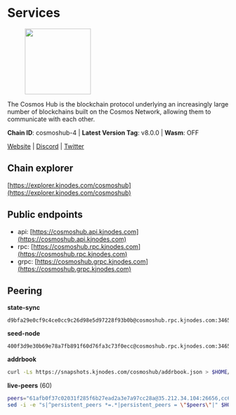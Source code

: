 # Services

<figure><img src="https://raw.githubusercontent.com/kj89/testnet_manuals/main/pingpub/logos/cosmoshub.png" width="150" alt=""><figcaption></figcaption></figure>

The Cosmos Hub is the blockchain protocol underlying an  increasingly large number of blockchains built on the  Cosmos Network, allowing them to communicate with each other.

**Chain ID**: cosmoshub-4 | **Latest Version Tag**: v8.0.0 | **Wasm**: OFF

[Website](https://hub.cosmos.network) | [Discord](https://discord.gg/cosmosnetwork) | [Twitter](https://twitter.com/cosmoshub)




## Chain explorer
[https://explorer.kjnodes.com/cosmoshub](https://explorer.kjnodes.com/cosmoshub)

## Public endpoints

* api: [https://cosmoshub.api.kjnodes.com](https://cosmoshub.api.kjnodes.com)
* rpc: [https://cosmoshub.rpc.kjnodes.com](https://cosmoshub.rpc.kjnodes.com)
* grpc: [https://cosmoshub.grpc.kjnodes.com](https://cosmoshub.grpc.kjnodes.com)

## Peering

**state-sync**

```text
d9bfa29e0cf9c4ce0cc9c26d98e5d97228f93b0b@cosmoshub.rpc.kjnodes.com:34656
```

**seed-node**

```text
400f3d9e30b69e78a7fb891f60d76fa3c73f0ecc@cosmoshub.rpc.kjnodes.com:34659
```

**addrbook**
```bash
curl -Ls https://snapshots.kjnodes.com/cosmoshub/addrbook.json > $HOME/.gaia/config/addrbook.json
```

**live-peers** (60)
```bash
peers="61afb0f37c02031f285f6b27ead2a3e7a97cc28a@35.212.34.104:26656,cc65a401be5a0c2112ffcbfa52f6b8de5f2a767b@49.12.185.23:14956,aa70e2cc756b8dd9e265e578197d3049d67d731f@93.189.30.109:26656,847e0bf54b315e633a6d990de66a4c9721ba1830@206.189.26.213:26090,d9bfa29e0cf9c4ce0cc9c26d98e5d97228f93b0b@65.109.88.38:34656,c1e437f73b8889b78ea34981e7c349157ad80284@107.135.15.66:26656,c5bf14906ba28dcb389e055f824dabe9576ed3f4@52.87.182.81:26656,b858ca4f3fed2c36b949cf67188b126e2542a39a@135.181.215.115:26726,ca5011c44fd74d95e7fca487c69e301df195750c@65.108.122.246:26726,971ed177b284db42108187867cb8694df48ac742@95.217.205.41:26656,4ddba29a7dfa740a4edeb5c620c963f67f951e1d@5.9.72.212:2000,4ced94cd9bb0b8c314559f878c4dff16ca3cf24b@138.201.63.42:26656,2eb0e5e53401c51535c13250aba5fe98374ba7f0@51.210.32.145:26656,4ebf074e8b4a24438bd0bd503b62b4728dfb8eae@35.212.101.35:26656,1cce99042f884d669e7287e3e362bff8e385c63e@46.4.79.183:26726,1279eae188599463661c3e2b9ab492615a6d7079@65.108.235.32:2010,e0ab6c5cc86959853f499236b8297344802ac5f4@5.161.139.201:26656,e829d4764a5cecc44b3414777853b34407b36601@185.16.39.179:26656,fe21dd474640247888fc7c4dce82da8da08a8bfd@135.181.113.227:26656,6ea2ef7d3dd5d6967708a0b31eed85ba090a90a1@65.108.121.190:12010,1997e68bf205bedeed0c4723786bf03464987dc1@77.87.108.21:26656,e55d302b4c706e50b416a76666cf2f33ae64dc79@65.109.106.169:26656,59f70cf86eda6370ca948abb7b2f9db263e1fc3b@51.79.20.228:26656,460967e46cc013e5e3eb365c1a8d271b0662549f@35.208.242.182:26656,34f8521343bb29a2b7dc44f0e4f1e91f930882be@95.216.98.181:26656,547a1165e390a14d70e7de0cbf1708fea80eb44d@172.104.115.76:26656,11de8a73123ce854241cfa9687921c544b83d5d9@141.94.100.228:26656,c940e11c1072dad06da3b1b48ca92966bb37e93a@74.96.207.58:28721,44594a57ce538a21f8558bcb1c9ce560ad879e3e@15.235.114.84:26656,b212d5740b2e11e54f56b072dc13b6134650cfb5@169.155.169.37:26656,67685d93f2256caa7a2d53e3a104f9e437c3d247@95.216.114.244:26656,ca35228a374ec5ad29dde5bc43bae6c0bc2c99d1@18.140.114.45:26656,6a45e3655209dacddedf735a898ccfcae085abec@65.109.182.72:26656,a94dff85ed430f0475f41fe306c82b7eb7f6e858@51.91.153.78:31649,f5f8b96406a165d486be243723bfa7291db1cf62@35.230.170.155:26656,9c3e9ecedf6817c902b58e7f976aca3797df03fb@51.79.20.221:26656,64148c47e1424173e3dcf90ab90bf196c2971b15@88.218.224.118:26656,1d02b4300c6b6fd1123a20502f0b3c0ce3b73654@88.198.16.9:26656,3450293ebc89d869ada0627ac9d4d2ff49c51a58@15.164.228.75:26656,9edd51012df3a09395a48eb68a84723d6308e08c@35.212.116.100:26656,9dbea0b2a31f538393abd51e43c39950f7ce5d53@66.234.207.67:26676,3a94f1021e84bb54a640e5b1c1fe16827824e4f7@51.79.20.217:26656,8d9a128bacce43faf0d8eae8e72684e24ec7448c@35.211.152.31:26656,4c46d32cbc4777c59a91a53fdadf8a3fa362036e@116.202.10.68:26656,a0032a329e997fa28047945db8bbecfd368486c8@198.244.202.196:26656,213857e741833d17275ea559bb2d0342398cec99@35.245.206.45:26656,dff07399aeadf3f1b6edfac07f92a238112d3036@93.189.30.120:26656,f701e3e0b7983c5a9e8ef34f88acd82ebd661c87@64.44.148.194:26656,d54eacb237dfbc0eb934a45509f878eb3ea3a5b3@64.44.148.195:26656,322efd4fdc72a189a2fc8b2b597927831df2bbed@128.0.51.9:26656,76cb6275dcd71f43aecf3b8dddae08554b7cc6f5@51.79.20.226:26656,b4df042182f7c4e1ebcc537e721b9d7f0f8d9c76@51.15.82.190:26656,89367eebb50a7da333d80dce71b5d5020eb01f84@23.90.70.43:49656,c124ce0b508e8b9ed1c5b6957f362225659b5343@169.155.44.11:26656,137f98c8e22965e672744a3f8909c0f4c8cffc53@135.148.54.43:26656,241b17dba97a2ed3c3747d12781fb86c9706e2d4@89.58.27.86:26656,72829b78b38408b03793ed389b9f16596b82c306@146.59.81.92:26656,c14d39422b5d70d9084d19d286c7427c0762cdfc@162.55.92.114:2010,9c116194f25fd0d146019f171ef0f49904dcc586@167.86.98.230:26656,e4e0e9af2b55fbeb5b7637eebfa9feaa1503d29b@51.222.105.35:26656"
sed -i -e "s|^persistent_peers *=.*|persistent_peers = \"$peers\"|" $HOME/.gaia/config/config.toml
```
